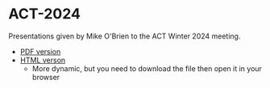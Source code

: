 # ACT-2024

Presentations given by Mike O'Brien to the ACT Winter 2024 meeting.

 - [PDF version](https://github.com/mhpob/ACT-2024/blob/main/matos_rvdat_otndo_20240123.pdf)
 - [HTML verson](https://github.com/mhpob/ACT-2024/blob/main/ACT_20240123.html)
    - More dynamic, but you need to download the file then open it in your browser
